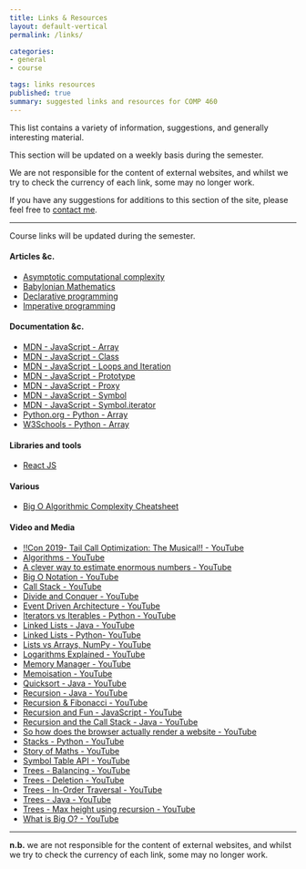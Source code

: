 ```yaml
---
title: Links & Resources
layout: default-vertical
permalink: /links/

categories:
- general
- course

tags: links resources
published: true
summary: suggested links and resources for COMP 460
---
```


This list contains a variety of information, suggestions, and generally interesting material.

This section will be updated on a weekly basis during the semester.

We are not responsible for the content of external websites, and whilst we try to check the currency of each link, some may no longer work.

If you have any suggestions for additions to this section of the site, please feel free to [contact me](mailto:nhayward@luc.edu?subject=COMP363-Links).

***

Course links will be updated during the semester.

#### Articles &c.

* [Asymptotic computational complexity](https://en.wikipedia.org/wiki/Asymptotic_computational_complexity)
* [Babylonian Mathematics](https://en.wikipedia.org/wiki/Babylonian_mathematics)
* [Declarative programming](https://en.wikipedia.org/wiki/Declarative_programming)
* [Imperative programming](https://en.wikipedia.org/wiki/Imperative_programming)

#### Documentation &c.
* [MDN - JavaScript - Array](https://developer.mozilla.org/en-US/docs/Web/JavaScript/Reference/Global_Objects/Array)
* [MDN - JavaScript - Class](https://developer.mozilla.org/en-US/docs/Web/JavaScript/Reference/Classes)
* [MDN - JavaScript - Loops and Iteration](https://developer.mozilla.org/en-US/docs/Web/JavaScript/Guide/Loops_and_iteration)
* [MDN - JavaScript - Prototype](https://developer.mozilla.org/en-US/docs/Learn/JavaScript/Objects/Object_prototypes)
* [MDN - JavaScript - Proxy](https://developer.mozilla.org/en-US/docs/Web/JavaScript/Reference/Global_Objects/Proxy)
* [MDN - JavaScript - Symbol](https://developer.mozilla.org/en-US/docs/Web/JavaScript/Reference/Global_Objects/Symbol)
* [MDN - JavaScript - Symbol.iterator](https://developer.mozilla.org/en-US/docs/Web/JavaScript/Reference/Global_Objects/Symbol/iterator)
* [Python.org - Python - Array](https://docs.python.org/3/library/array.html)
* [W3Schools - Python - Array](https://www.w3schools.com/python/python_arrays.asp)

#### Libraries and tools

* [React JS](https://reactjs.org/)

#### Various

* [Big O Algorithmic Complexity Cheatsheet](https://www.bigocheatsheet.com/)

#### Video and Media

* [!!Con 2019- Tail Call Optimization: The Musical!! - YouTube](https://youtu.be/-PX0BV9hGZY)
* [Algorithms - YouTube](https://youtu.be/Q9HjeFD62Uk)
* [A clever way to estimate enormous numbers - YouTube](https://www.youtube.com/watch?v=0YzvupOX8Is)
* [Big O Notation - YouTube](https://www.youtube.com/watch?v=v4cd1O4zkGw)
* [Call Stack - YouTube](https://www.youtube.com/watch?v=Q2sFmqvpBe0)
* [Divide and Conquer - YouTube](https://www.youtube.com/watch?v=11V7Ik0IBHU)
* [Event Driven Architecture - YouTube](https://youtu.be/XohG9yQe3Ps)
* [Iterators vs Iterables - Python - YouTube](https://www.youtube.com/watch?v=vtmiYo_600M)
* [Linked Lists - Java - YouTube](https://www.youtube.com/watch?v=njTh_OwMljA)
* [Linked Lists - Python- YouTube](https://www.youtube.com/watch?v=6r62JV_V9SU)
* [Lists vs Arrays, NumPy - YouTube](https://www.youtube.com/watch?v=BrZ5OoYzfN8)
* [Logarithms Explained - YouTube](https://www.youtube.com/watch?v=zzu2POfYv0Y)
* [Memory Manager - YouTube](https://youtu.be/qdkxXygc3rE)
* [Memoisation - YouTube](https://www.youtube.com/watch?v=P8Xa2BitN3I&t=18s)
* [Quicksort - Java - YouTube](https://www.youtube.com/watch?v=SLauY6PpjW4)
* [Recursion - Java - YouTube](https://www.youtube.com/watch?v=KEEKn7Me-ms)
* [Recursion & Fibonacci - YouTube](https://www.youtube.com/watch?v=KEEKn7Me-ms)
* [Recursion and Fun - JavaScript - YouTube](https://youtu.be/k7-N8R0-KY4)
* [Recursion and the Call Stack - Java - YouTube](https://youtu.be/jRcll9qY6b0)
* [So how does the browser actually render a website - YouTube](https://www.youtube.com/watch?v=SmE4OwHztCc)
* [Stacks - Python - YouTube](https://youtu.be/NKmasqr_Xkw)
* [Story of Maths - YouTube](https://www.youtube.com/watch?v=pb0MSMGSIeY)
* [Symbol Table API - YouTube](https://www.youtube.com/watch?v=ZmBIA0E7t6s&list=PL1l6HESgVLWdRm7qHz6gWOUhdZrtSAxOB&index=15&t=0s)
* [Trees - Balancing - YouTube](https://www.youtube.com/watch?v=q4fnJZr8ztY)
* [Trees - Deletion - YouTube](https://www.youtube.com/watch?v=g4y2h70D6Nk)
* [Trees - In-Order Traversal - YouTube](https://www.youtube.com/watch?v=5dySuyZf9Qg)
* [Trees - Java - YouTube](https://www.youtube.com/watch?v=oSWTXtMglKE)
* [Trees - Max height using recursion - YouTube](https://www.youtube.com/watch?v=YT1994beXn0)
* [What is Big O? - YouTube](https://www.youtube.com/watch?v=MyeV2_tGqvw)


***

**n.b.** we are not responsible for the content of external websites, and whilst we try to check the currency of each link, some may no longer work.